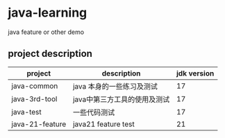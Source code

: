 # java-learning
java feature or other demo

## project description

| project          | description         | jdk version |
|------------------|---------------------|-------------|
| java-common      | java 本身的一些练习及测试     | 17          |
| java-3rd-tool    | java中第三方工具的使用及测试    | 17          |
| java-test        | 一些代码测试              | 17          |
| java-21-feature  | java21 feature test | 21          |